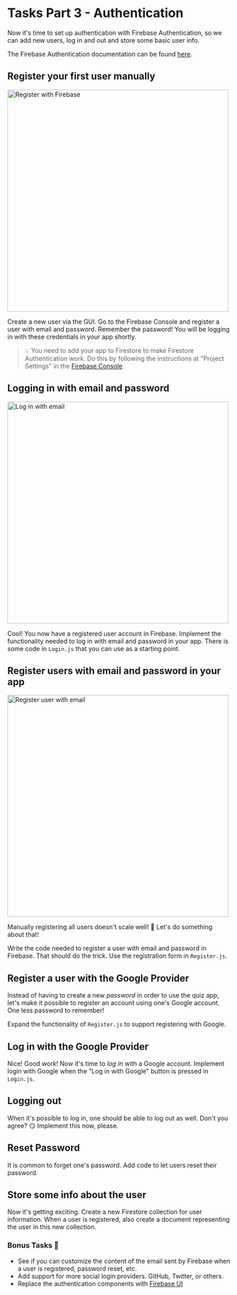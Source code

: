 # Tasks Part 3 - Authentication

Now it's time to set up authentication with Firebase Authentication, so we can add new users, log in and out and store some basic user info.

The Firebase Authentication documentation can be found [here](https://firebase.google.com/docs/auth).

## Register your first user manually

<img alt="Register with Firebase" src="/resources/registerWithFirebase.png" width="500"/>

Create a new user via the GUI. Go to the Firebase Console and register a user with email and password. Remember the password! You will be logging in with these credentials in your app shortly.

> 💡 You need to add your app to Firestore to make Firestore Authentication work. Do this by following the instructions at "Project Settings" in the [Firebase Console](https://console.firebase.google.com).

## Logging in with email and password

<img alt="Log in with email" src="/resources/loginWithEmail.png" width="500"/>

Cool! You now have a registered user account in Firebase. Implement the functionality needed to log in with email and password in your app.
There is some code in `Login.js` that you can use as a starting point.

## Register users with email and password in your app

<img alt="Register user with email" src="/resources/registerWithEmail.png" width="500"/>

Manually registering all users doesn't scale well! 🥵 Let's do something about that!

Write the code needed to register a user with email and password in Firebase. That should do the trick. Use the registration form in `Register.js`.

## Register a user with the Google Provider

Instead of having to create a new _password_ in order to use the quiz app, let's make it possible to register an account using one's Google account. One less password to remember!

Expand the functionality of `Register.js` to support registering with Google.

## Log in with the Google Provider

Nice! Good work! Now it's time to _log in_ with a Google account. Implement login with Google when the "Log in with Google" button is pressed in `Login.js`.

## Logging out

When it's possible to log in, one should be able to log out as well. Don't you agree? 😏 Implement this now, please.

## Reset Password

It is common to forget one's password. Add code to let users reset their password.

## Store some info about the user

Now it's getting exciting. Create a new Firestore collection for user information. When a user is registered, also create a document representing the user in this new collection.

### Bonus Tasks 💅

- See if you can customize the content of the email sent by Firebase when a user is registered, password reset, etc.
- Add support for more social login providers. GitHub, Twitter, or others.
- Replace the authentication components with [Firebase UI](https://github.com/firebase/firebaseui-web)
